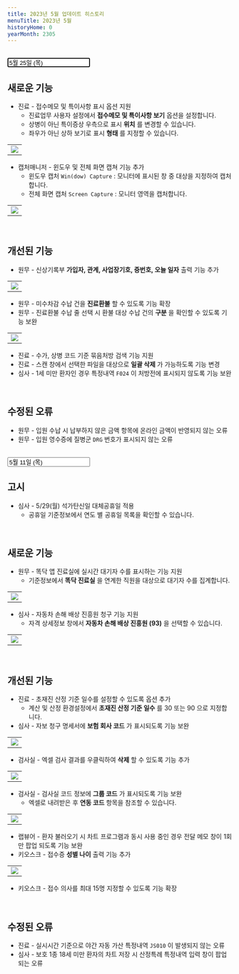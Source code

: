 ```yaml
---
title: 2023년 5월 업데이트 히스토리
menuTitle: 2023년 5월
historyHome: 0
yearMonth: 2305
---
```


<br>

<input type="text" name="t" id="title-input" value="5월 25일 (목)" autofocus readonly>

<br>

## 새로운 기능

- 진료 - 접수메모 및 특이사항 표시 옵션 지원
    - 진료업무 사용자 설정에서 **접수메모 및 특이사항 보기** 옵션을 설정합니다.
    - 상병이 아닌 특이증상 우측으로 표시 **위치** 를 변경할 수 있습니다.
    - 좌우가 아닌 상하 보기로 표시 **형태** 를 지정할 수 있습니다.

<table class="imgBox">
    <td class="imgBox">
        <a href="/images{{page.url}}/7.png" target="_blank">
            <img class="minCenter" src="/images{{page.url}}/7.png">
        </a>
    </td>
</table>

- 캡처매니저 - 윈도우 및 전체 화면 캡쳐 기능 추가
    - 윈도우 캡처 `Win(dow) Capture` : 모니터에 표시된 창 중 대상을 지정하여 캡처합니다.
    - 전체 화면 캡처 `Screen Capture` : 모니터 영역을 캡처합니다.

<table class="imgBox">
    <td class="imgBox">
        <a href="/images{{page.url}}/8.png" target="_blank">
            <img class="minCenter" src="/images{{page.url}}/8.png">
        </a>
    </td>
</table>

<br>

## 개선된 기능

- 원무 - 신상기록부 **가입자, 관계, 사업장기호, 증번호, 오늘 일자** 출력 기능 추가

<table class="imgBox">
    <td class="imgBox">
        <a href="/images{{page.url}}/9.png" target="_blank">
            <img class="minCenter" src="/images{{page.url}}/9.png">
        </a>
    </td>
</table>

- 원무 - 미수차감 수납 건을 **진료환불** 할 수 있도록 기능 확장
- 원무 - 진료환불 수납 줄 선택 시 환불 대상 수납 건의 **구분** 을 확인할 수 있도록 기능 보완

<table class="imgBox">
    <td class="imgBox">
        <a href="/images{{page.url}}/10.png" target="_blank">
            <img class="minCenter" src="/images{{page.url}}/10.png">
        </a>
    </td>
</table>

- 진료 - 수가, 상병 코드 기준 묶음처방 검색 기능 지원
- 진료 - 스캔 창에서 선택한 파일을 대상으로 **일괄 삭제** 가 가능하도록 기능 변경
- 심사 - 1세 미만 환자인 경우 특정내역 `F024` 이 처방전에 표시되지 않도록 기능 보완

<br>

## 수정된 오류

- 원무 - 입원 수납 시 납부하지 않은 금액 항목에 온라인 금액이 반영되지 않는 오류
- 원무 - 입원 영수증에 질병군 `DRG` 번호가 표시되지 않는 오류

<br>

<input type="text" name="t" id="title-input" value="5월 11일 (목)" autofocus readonly>

<br>

## 고시

- 심사 - 5/29(월) 석가탄신일 대체공휴일 적용
    - 공휴일 기준정보에서 연도 별 공휴일 목록을 확인할 수 있습니다.

<br>

## 새로운 기능

- 원무 - 똑닥 앱 진료실에 실시간 대기자 수를 표시하는 기능 지원
    - 기준정보에서 **똑닥 진료실** 을 연계한 직원을 대상으로 대기자 수를 집계합니다.

<table class="imgBox">
    <td class="imgBox">
        <a href="/images{{page.url}}/1.png" target="_blank">
            <img class="minCenterSmall" src="/images{{page.url}}/1.png">
        </a>
    </td>
</table>

- 심사 - 자동차 손해 배상 진흥원 청구 기능 지원
    - 자격 상세정보 창에서 **자동차 손해 배상 진흥원 (93)** 을 선택할 수 있습니다.

<table class="imgBox">
    <td class="imgBox">
        <a href="/images{{page.url}}/2.png" target="_blank">
            <img class="minCenterSmall" src="/images{{page.url}}/2.png">
        </a>
    </td>
</table>

<br>

## 개선된 기능

- 진료 - 초재진 산정 기준 일수를 설정할 수 있도록 옵션 추가
    - 계산 및 산정 환경설정에서 **초재진 산정 기준 일수** 를 30 또는 90 으로 지정합니다.
- 심사 - 자보 청구 명세서에 **보험 회사 코드** 가 표시되도록 기능 보완

<table class="imgBox">
    <td class="imgBox">
        <a href="/images{{page.url}}/3.png" target="_blank">
            <img class="minCenter" src="/images{{page.url}}/3.png">
        </a>
    </td>
</table>

- 검사실 - 엑셀 검사 결과를 우클릭하여 **삭제** 할 수 있도록 기능 추가

<table class="imgBox">
    <td class="imgBox">
        <a href="/images{{page.url}}/4.png" target="_blank">
            <img class="minCenter" src="/images{{page.url}}/4.png">
        </a>
    </td>
</table>

- 검사실 - 검사실 코드 정보에 **그룹 코드** 가 표시되도록 기능 보완
    - 엑셀로 내려받은 후 **연동 코드** 항목을 참조할 수 있습니다.

<table class="imgBox">
    <td class="imgBox">
        <a href="/images{{page.url}}/5.png" target="_blank">
            <img class="minCenter" src="/images{{page.url}}/5.png">
        </a>
    </td>
</table>

- 랩뷰어 - 환자 불러오기 시 차트 프로그램과 동시 사용 중인 경우 전달 메모 창이 1회만 팝업 되도록 기능 보완
- 키오스크 - 접수증 **성별 나이** 출력 기능 추가

<table class="imgBox">
    <td class="imgBox">
        <a href="/images{{page.url}}/6.png" target="_blank">
            <img class="minCenterSmall" src="/images{{page.url}}/6.png">
        </a>
    </td>
</table>

- 키오스크 - 접수 의사를 최대 15명 지정할 수 있도록 기능 확장

<br>

## 수정된 오류
- 진료 - 실시시간 기준으로 야간 자동 가산 특정내역 `JS010` 이 발생되지 않는 오류
- 심사 - 보호 1종 18세 미만 환자의 차트 저장 시 산정특례 특정내역 입력 창이 팝업 되는 오류
